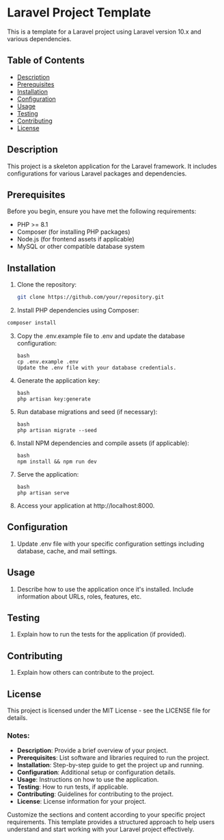 # Laravel Project Template

This is a template for a Laravel project using Laravel version 10.x and various dependencies.

## Table of Contents

- [Description](#description)
- [Prerequisites](#prerequisites)
- [Installation](#installation)
- [Configuration](#configuration)
- [Usage](#usage)
- [Testing](#testing)
- [Contributing](#contributing)
- [License](#license)

## Description

This project is a skeleton application for the Laravel framework. It includes configurations for various Laravel packages and dependencies.

## Prerequisites

Before you begin, ensure you have met the following requirements:
- PHP >= 8.1
- Composer (for installing PHP packages)
- Node.js (for frontend assets if applicable)
- MySQL or other compatible database system

## Installation

1. Clone the repository:

   ```bash
   git clone https://github.com/your/repository.git
   ```
2. Install PHP dependencies using Composer:
  ```bash
  composer install
  ```
3. Copy the .env.example file to .env and update the database configuration:
    ```
    bash
    cp .env.example .env
    Update the .env file with your database credentials.
    ```
4. Generate the application key:
    ```
    bash
    php artisan key:generate
    ```
5. Run database migrations and seed (if necessary):
    ```
    bash
    php artisan migrate --seed
    ```
6. Install NPM dependencies and compile assets (if applicable):
    ```
    bash
    npm install && npm run dev
    ```
7. Serve the application:
    ```
    bash
    php artisan serve
    ```
8. Access your application at http://localhost:8000.

## Configuration
1. Update .env file with your specific configuration settings including database, cache, and mail settings.
## Usage
1. Describe how to use the application once it's installed. Include information about URLs, roles, features, etc.
## Testing
1. Explain how to run the tests for the application (if provided).
## Contributing
1. Explain how others can contribute to the project.
## License
This project is licensed under the MIT License - see the LICENSE file for details.

### Notes:

- **Description**: Provide a brief overview of your project.
- **Prerequisites**: List software and libraries required to run the project.
- **Installation**: Step-by-step guide to get the project up and running.
- **Configuration**: Additional setup or configuration details.
- **Usage**: Instructions on how to use the application.
- **Testing**: How to run tests, if applicable.
- **Contributing**: Guidelines for contributing to the project.
- **License**: License information for your project.

Customize the sections and content according to your specific project requirements. This template provides a structured approach to help users understand and start working with your Laravel project effectively.





